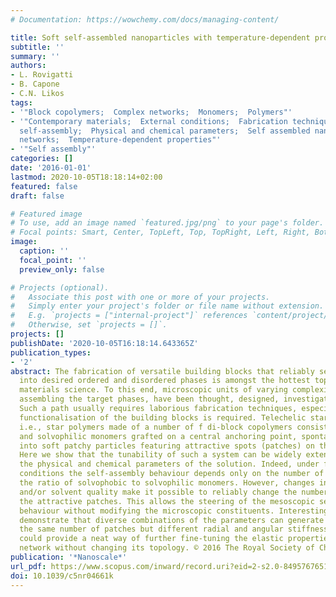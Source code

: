```yaml
---
# Documentation: https://wowchemy.com/docs/managing-content/

title: Soft self-assembled nanoparticles with temperature-dependent properties
subtitle: ''
summary: ''
authors:
- L. Rovigatti
- B. Capone
- C.N. Likos
tags:
- '"Block copolymers;  Complex networks;  Monomers;  Polymers"'
- '"Contemporary materials;  External conditions;  Fabrication technique;  Mesoscopic
  self-assembly;  Physical and chemical parameters;  Self assembled nanoparticles;  Supramolecular
  networks;  Temperature-dependent properties"'
- '"Self assembly"'
categories: []
date: '2016-01-01'
lastmod: 2020-10-05T18:18:14+02:00
featured: false
draft: false

# Featured image
# To use, add an image named `featured.jpg/png` to your page's folder.
# Focal points: Smart, Center, TopLeft, Top, TopRight, Left, Right, BottomLeft, Bottom, BottomRight.
image:
  caption: ''
  focal_point: ''
  preview_only: false

# Projects (optional).
#   Associate this post with one or more of your projects.
#   Simply enter your project's folder or file name without extension.
#   E.g. `projects = ["internal-project"]` references `content/project/deep-learning/index.md`.
#   Otherwise, set `projects = []`.
projects: []
publishDate: '2020-10-05T16:18:14.643365Z'
publication_types:
- '2'
abstract: The fabrication of versatile building blocks that reliably self-assemble
  into desired ordered and disordered phases is amongst the hottest topics in contemporary
  materials science. To this end, microscopic units of varying complexity, aimed at
  assembling the target phases, have been thought, designed, investigated and built.
  Such a path usually requires laborious fabrication techniques, especially when specific
  functionalisation of the building blocks is required. Telechelic star polymers,
  i.e., star polymers made of a number of f di-block copolymers consisting of solvophobic
  and solvophilic monomers grafted on a central anchoring point, spontaneously self-assemble
  into soft patchy particles featuring attractive spots (patches) on the surface.
  Here we show that the tunability of such a system can be widely extended by controlling
  the physical and chemical parameters of the solution. Indeed, under fixed external
  conditions the self-assembly behaviour depends only on the number of arms and on
  the ratio of solvophobic to solvophilic monomers. However, changes in temperature
  and/or solvent quality make it possible to reliably change the number and size of
  the attractive patches. This allows the steering of the mesoscopic self-assembly
  behaviour without modifying the microscopic constituents. Interestingly, we also
  demonstrate that diverse combinations of the parameters can generate stars with
  the same number of patches but different radial and angular stiffness. This mechanism
  could provide a neat way of further fine-tuning the elastic properties of the supramolecular
  network without changing its topology. © 2016 The Royal Society of Chemistry.
publication: '*Nanoscale*'
url_pdf: https://www.scopus.com/inward/record.uri?eid=2-s2.0-84957676517&doi=10.1039%2fc5nr04661k&partnerID=40&md5=513bbf172197963812ba18aa9bf24a9d
doi: 10.1039/c5nr04661k
---
```

